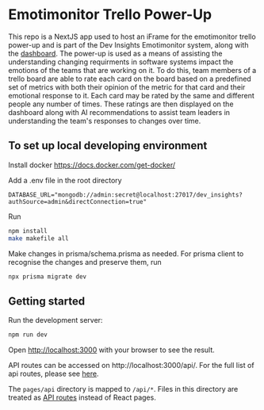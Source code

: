 # Emotimonitor Trello Power-Up

This repo is a NextJS app used to host an iFrame for the emotimonitor trello power-up and is part of the Dev Insights Emotimonitor system, along with the [dashboard](https://github.com/dev-insights-development-team/dashboard/tree/main). The power-up is used as a means of assisting the understanding changing requirments in software systems impact the emotions of the teams that are working on it. To do this, team members of a trello board are able to rate each card on the board based on a predefined set of metrics with both their opinion of the metric for that card and their emotional response to it. Each card may be rated by the same and different people any number of times. These ratings are then displayed on the dashboard along with AI recommendations to assist team leaders in understanding the team's responses to changes over time.

## To set up local developing environment

Install docker https://docs.docker.com/get-docker/

Add a .env file in the root directory
```env
DATABASE_URL="mongodb://admin:secret@localhost:27017/dev_insights?authSource=admin&directConnection=true"
```
Run
```bash
npm install
make makefile all
```
Make changes in prisma/schema.prisma as needed. For prisma client to recognise the changes and preserve them, run
```bash
npx prisma migrate dev
```
## Getting started
Run the development server:

```bash
npm run dev
```

Open [http://localhost:3000](http://localhost:3000) with your browser to see the result.

API routes can be accessed on http://localhost:3000/api/<endpoint>. For the full list of api routes, please see [here](https://github.com/dev-insights-development-team/emotimonitor-trello/tree/main/pages/api).

The `pages/api` directory is mapped to `/api/*`. Files in this directory are treated as [API routes](https://nextjs.org/docs/api-routes/introduction) instead of React pages.



